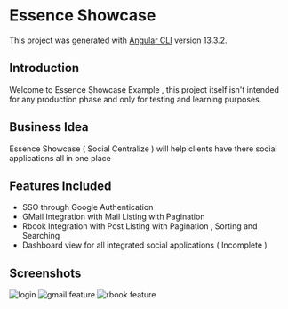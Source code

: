 # Essence Showcase

This project was generated with [Angular CLI](https://github.com/angular/angular-cli) version 13.3.2.

## Introduction

Welcome to Essence Showcase Example , this project itself isn't intended for any production phase and only for testing and learning purposes.

## Business Idea

Essence Showcase ( Social Centralize ) will help clients have there social applications all in one place

## Features Included

- SSO through Google Authentication
- GMail Integration with Mail Listing with Pagination
- Rbook Integration with Post Listing with Pagination , Sorting and Searching
- Dashboard view for all integrated social applications ( Incomplete )

## Screenshots

![login](images/login.jpg)
![gmail feature](images/gmail-list.jpg)
![rbook feature](images/rbook-list.jpg)
